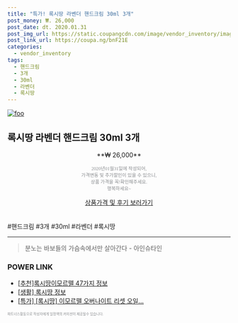 ```yaml
--- 
title: "특가! 록시땅 라벤더 핸드크림 30ml 3개" 
post_money: ₩. 26,000 
post_date: dt. 2020.01.31 
post_img_url: https://static.coupangcdn.com/image/vendor_inventory/images/2018/09/20/14/9/31c2d16d-399b-459e-b784-722101e96d8a.jpg 
post_link_url: https://coupa.ng/bnF21E 
categories: 
  - vendor_inventory 
tags: 
  - 핸드크림 
  - 3개 
  - 30ml 
  - 라벤더 
  - 록시땅 
--- 
```

[![foo](https://static.coupangcdn.com/image/vendor_inventory/images/2018/09/20/14/9/31c2d16d-399b-459e-b784-722101e96d8a.jpg)](https://coupa.ng/bnF21E) 

## 록시땅 라벤더 핸드크림 30ml 3개 
<p style="text-align: center;">**₩ 26,000**</p> 
<p style="text-align: center;"><span style="color: #898c8f; font-family: Georgia,Times,serif; font-size: 0.75em;">2020년01월31일에 작성되어, <br>가격변동 및 추가할인이 있을 수 있으니,<br> 상품 가격을 꼭!확인해주세요.<br>행복하세요~</span> 
</p>	 
<div markdown="0" style="text-align: center;"><a href="https://coupa.ng/bnF21E" class="btn btn--success">상품가격 및 후기 보러가기</a></div> 
<br><br> 
  #핸드크림 #3개 #30ml #라벤더 #록시땅 
<hr> 

> 분노는 바보들의 가슴속에서만 살아간다 - 아인슈타인 


### POWER LINK

* <a href="https://blog.naver.com/fasyy4321/221786104908" target="_blank">[추천]록시땅이모르뗄 47가지 정보</a>
* <a href="https://blog.naver.com/santokki14/221765245519" target="_blank"> [생활] 록시땅 정보 </a>
* <a href="https://blog.naver.com/sakai111/221786225578" target="_blank">[특가] [록시땅] 이모르뗄 오버나이트 리셋 오일...</a>

<span style="color: #898c8f; font-family: Georgia,Times,serif; font-size: 0.55em;">파트너스활동으로 작성자에게 일정액의 커미션이 제공될수 있습니다.</span> 
